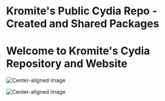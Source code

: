# Kromite's Public Cydia Repo - Created and Shared Packages
# Welcome to Kromite's Cydia Repository and Website

![Center-aligned image](https://github.com/Kromite/kromite.github.io/blob/master/CydiaIcon.png)

![Center-aligned image](https://github.com/Kromite/kromite.github.io/blob/master/images/retroarch-icon.png)
